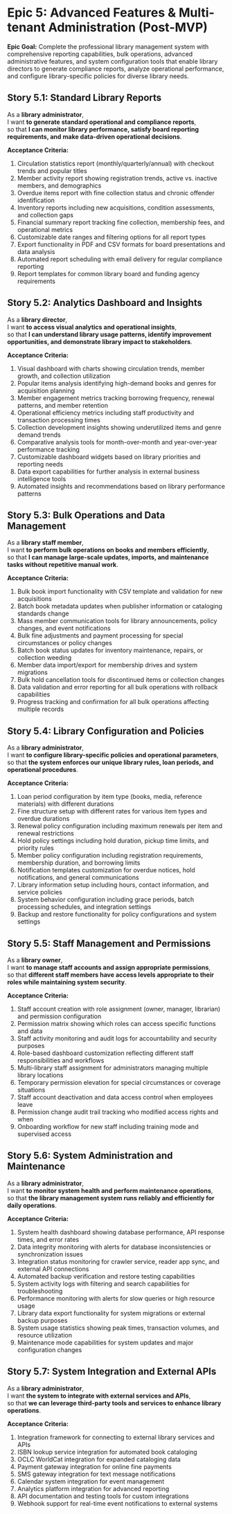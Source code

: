 # Epic 5: Advanced Features & Multi-tenant Administration (Post-MVP)

**Epic Goal:** Complete the professional library management system with comprehensive reporting capabilities, bulk operations, advanced administrative features, and system configuration tools that enable library directors to generate compliance reports, analyze operational performance, and configure library-specific policies for diverse library needs.

## Story 5.1: Standard Library Reports

As a **library administrator**,  
I want **to generate standard operational and compliance reports**,  
so that **I can monitor library performance, satisfy board reporting requirements, and make data-driven operational decisions**.

**Acceptance Criteria:**

1. Circulation statistics report (monthly/quarterly/annual) with checkout trends and popular titles
2. Member activity report showing registration trends, active vs. inactive members, and demographics
3. Overdue items report with fine collection status and chronic offender identification
4. Inventory reports including new acquisitions, condition assessments, and collection gaps
5. Financial summary report tracking fine collection, membership fees, and operational metrics
6. Customizable date ranges and filtering options for all report types
7. Export functionality in PDF and CSV formats for board presentations and data analysis
8. Automated report scheduling with email delivery for regular compliance reporting
9. Report templates for common library board and funding agency requirements

## Story 5.2: Analytics Dashboard and Insights

As a **library director**,  
I want **to access visual analytics and operational insights**,  
so that **I can understand library usage patterns, identify improvement opportunities, and demonstrate library impact to stakeholders**.

**Acceptance Criteria:**

1. Visual dashboard with charts showing circulation trends, member growth, and collection utilization
2. Popular items analysis identifying high-demand books and genres for acquisition planning
3. Member engagement metrics tracking borrowing frequency, renewal patterns, and member retention
4. Operational efficiency metrics including staff productivity and transaction processing times
5. Collection development insights showing underutilized items and genre demand trends
6. Comparative analysis tools for month-over-month and year-over-year performance tracking
7. Customizable dashboard widgets based on library priorities and reporting needs
8. Data export capabilities for further analysis in external business intelligence tools
9. Automated insights and recommendations based on library performance patterns

## Story 5.3: Bulk Operations and Data Management

As a **library staff member**,  
I want **to perform bulk operations on books and members efficiently**,  
so that **I can manage large-scale updates, imports, and maintenance tasks without repetitive manual work**.

**Acceptance Criteria:**

1. Bulk book import functionality with CSV template and validation for new acquisitions
2. Batch book metadata updates when publisher information or cataloging standards change
3. Mass member communication tools for library announcements, policy changes, and event notifications
4. Bulk fine adjustments and payment processing for special circumstances or policy changes
5. Batch book status updates for inventory maintenance, repairs, or collection weeding
6. Member data import/export for membership drives and system migrations
7. Bulk hold cancellation tools for discontinued items or collection changes
8. Data validation and error reporting for all bulk operations with rollback capabilities
9. Progress tracking and confirmation for all bulk operations affecting multiple records

## Story 5.4: Library Configuration and Policies

As a **library administrator**,  
I want **to configure library-specific policies and operational parameters**,  
so that **the system enforces our unique library rules, loan periods, and operational procedures**.

**Acceptance Criteria:**

1. Loan period configuration by item type (books, media, reference materials) with different durations
2. Fine structure setup with different rates for various item types and overdue durations
3. Renewal policy configuration including maximum renewals per item and renewal restrictions
4. Hold policy settings including hold duration, pickup time limits, and priority rules
5. Member policy configuration including registration requirements, membership duration, and borrowing limits
6. Notification templates customization for overdue notices, hold notifications, and general communications
7. Library information setup including hours, contact information, and service policies
8. System behavior configuration including grace periods, batch processing schedules, and integration settings
9. Backup and restore functionality for policy configurations and system settings

## Story 5.5: Staff Management and Permissions

As a **library owner**,  
I want **to manage staff accounts and assign appropriate permissions**,  
so that **different staff members have access levels appropriate to their roles while maintaining system security**.

**Acceptance Criteria:**

1. Staff account creation with role assignment (owner, manager, librarian) and permission configuration
2. Permission matrix showing which roles can access specific functions and data
3. Staff activity monitoring and audit logs for accountability and security purposes
4. Role-based dashboard customization reflecting different staff responsibilities and workflows
5. Multi-library staff assignment for administrators managing multiple library locations
6. Temporary permission elevation for special circumstances or coverage situations
7. Staff account deactivation and data access control when employees leave
8. Permission change audit trail tracking who modified access rights and when
9. Onboarding workflow for new staff including training mode and supervised access

## Story 5.6: System Administration and Maintenance

As a **library administrator**,  
I want **to monitor system health and perform maintenance operations**,  
so that **the library management system runs reliably and efficiently for daily operations**.

**Acceptance Criteria:**

1. System health dashboard showing database performance, API response times, and error rates
2. Data integrity monitoring with alerts for database inconsistencies or synchronization issues
3. Integration status monitoring for crawler service, reader app sync, and external API connections
4. Automated backup verification and restore testing capabilities
5. System activity logs with filtering and search capabilities for troubleshooting
6. Performance monitoring with alerts for slow queries or high resource usage
7. Library data export functionality for system migrations or external backup purposes
8. System usage statistics showing peak times, transaction volumes, and resource utilization
9. Maintenance mode capabilities for system updates and major configuration changes

## Story 5.7: System Integration and External APIs

As a **library administrator**,  
I want **the system to integrate with external services and APIs**,  
so that **we can leverage third-party tools and services to enhance library operations**.

**Acceptance Criteria:**

1. Integration framework for connecting to external library services and APIs
2. ISBN lookup service integration for automated book cataloging
3. OCLC WorldCat integration for expanded cataloging data
4. Payment gateway integration for online fine payments
5. SMS gateway integration for text message notifications
6. Calendar system integration for event management
7. Analytics platform integration for advanced reporting
8. API documentation and testing tools for custom integrations
9. Webhook support for real-time event notifications to external systems
